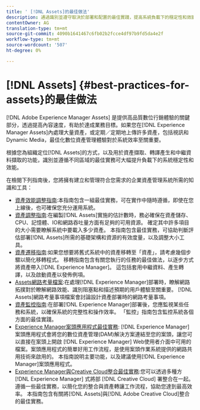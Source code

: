 ```yaml
---
title: ' [!DNL Assets]的最佳做法'
description: 通過識別並遵守取決於部署和配置的最佳實踐，提高系統負載下的穩定性和效能。
contentOwner: AG
translation-type: tm+mt
source-git-commit: 4090b1641467c6fb02b2fcce4df97b9fd5da4e2f
workflow-type: tm+mt
source-wordcount: '507'
ht-degree: 0%

---
```



# [!DNL Assets] {#best-practices-for-assets}的最佳做法

[!DNL Adobe Experience Manager Assets] 是提供高品質數位行銷體驗的關鍵部分，透過提高內容速度，有助於達成業務目標。如果您在[!DNL Experience Manager Assets]內處理大量資產，或定期／定期地上傳許多資產，包括視訊和Dynamic Media，最佳化數位資產管理體驗對於系統效率至關重要。

根據您為組織定位[!DNL Assets]的方式，以及用於資產擷取、轉譯產生和中繼資料擷取的功能，識別並遵循不同區域的最佳實務可大幅提升負載下的系統穩定性和效能。

在檢閱下列指南後，您將擁有建立和管理符合您需求的企業資產管理系統所需的知識和工具：

* [資產效能調整指南](/help/assets/performance-tuning-guidelines.md):本指南包含一組最佳實務，可在實作中隨時遵循，即使在您上線後，也可確保您充分運用系統。
* [資產調整指南](/help/assets/assets-sizing-guide.md):在編製[!DNL Assets]實施的估計數時，務必確保在資產儲存、CPU、記憶體、IO和網路吞吐量方面有足夠的可用資源。 確定其中許多項目的大小需要瞭解系統中要載入多少資產。 本指南包含最佳實務，可協助判斷評估部署[!DNL Assets]所需的基礎架構和資源的有效度量，以及調整大小工具。
* [資產遷移指南](/help/assets/assets-migration-guide.md):如果您想要將舊式系統中的資產移轉至「資產」，請考慮幾個步驟以簡化移轉程式。 移轉指南包含有關您執行的任務的最佳做法，以逐步方式將資產帶入[!DNL Experience Manager]。 這包括套用中繼資料、產生轉譯，以及啟動資產以發佈例項。
* [Assets網路考量檔案](/help/assets/assets-network-considerations.md):在處理[!DNL Experience Manager]部署時，瞭解網路拓撲對於瞭解網路效能、識別阻塞點和描述預期的用戶體驗至關重要。 [!DNL Assets]網路考量事項檔案會討論設計資產部署時的網路考量事項。
* [資產監控指南](/help/assets/assets-monitoring-best-practices.md):在部署[!DNL Experience Manager]部署後，您應監視某些任務和系統，以確保系統的完整性和操作效率。 「監控」指南包含監控系統各個方面的最佳實踐。
* [Experience Manager案頭應用程式最佳實務](https://experienceleague.adobe.com/docs/experience-manager-desktop-app/using/introduction.html): [!DNL Experience Manager] 案頭應用程式會將您的數位資產管理(DAM)解決方案連結至您的案頭，讓您可以直接在案頭上開啟 [!DNL Experience Manager] Web使用者介面中可用的檔案。案頭應用程式的簡單好用工作流程，是使用案頭作業系統提供的網路共用技術來啟用的。 本指南說明主要功能，以及建議使用[!DNL Experience Manager]案頭應用程式。
* [Experience Manager與Creative Cloud整合最佳實務](/help/assets/aem-cc-integration-best-practices.md):您可以透過多種方 [!DNL Experience Manager] 式將部 [!DNL Creative Cloud] 署整合在一起。遵循一些最佳實務，以簡化您的整合與資產轉讓工作流程，協助您達到最高效率。 本指南包含有關將[!DNL Assets]與[!DNL Adobe Creative Cloud]整合的最佳實務。
